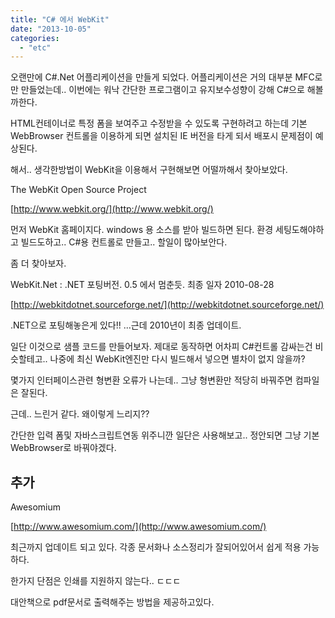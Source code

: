 ```yaml
---
title: "C# 에서 WebKit"
date: "2013-10-05"
categories: 
  - "etc"
---
```


오랜만에 C#.Net 어플리케이션을 만들게 되었다. 어플리케이션은 거의 대부분 MFC로만 만들었는데.. 이번에는 워낙 간단한 프로그램이고 유지보수성향이 강해 C#으로 해볼까한다.

HTML컨테이너로 특정 폼을 보여주고 수정받을 수 있도록 구현하려고 하는데 기본 WebBrowser 컨트롤을 이용하게 되면 설치된 IE 버전을 타게 되서 배포시 문제점이 예상된다.

해서.. 생각한방법이 WebKit을 이용해서 구현해보면 어떨까해서 찾아보았다.

The WebKit Open Source Project

[http://www.webkit.org/](http://www.webkit.org/)

먼저 WebKit 홈페이지다. windows 용 소스를 받아 빌드하면 된다. 환경 세팅도해야하고 빌드도하고.. C#용 컨트롤로 만들고.. 할일이 많아보안다.

좀 더 찾아보자.

WebKit.Net : .NET 포팅버전. 0.5 에서 멈춘듯. 최종 일자 2010-08-28

[http://webkitdotnet.sourceforge.net/](http://webkitdotnet.sourceforge.net/)

.NET으로 포팅해놓은게 있다!! ...근데 2010년이 최종 업데이트.

일단 이것으로 샘플 코드를 만들어보자. 제대로 동작하면 어차피 C#컨트롤 감싸는건 비슷할테고.. 나중에 최신 WebKit엔진만 다시 빌드해서 넣으면 별차이 없지 않을까?

몇가지 인터페이스관련 형변환 오류가 나는데.. 그냥 형변환만 적당히 바꿔주면 컴파일은 잘된다.

근데.. 느린거 같다. 왜이렇게 느리지??

간단한 입력 폼및 자바스크립트연동 위주니깐 일단은 사용해보고.. 정안되면 그냥 기본 WebBrowser로 바꿔야겠다.

## 추가

Awesomium

[http://www.awesomium.com/](http://www.awesomium.com/)

최근까지 업데이트 되고 있다. 각종 문서화나 소스정리가 잘되어있어서 쉽게 적용 가능하다.

한가지 단점은 인쇄를 지원하지 않는다.. ㄷㄷㄷ

대안책으로 pdf문서로 출력해주는 방법을 제공하고있다.
